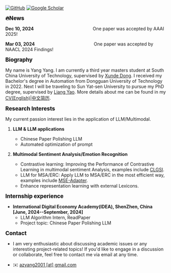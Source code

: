 

[![GitHub](https://img.shields.io/badge/GitHub-%23121011?style=for-the-badge&logo=github&logoColor=white)](https://github.com/AZYoung233)
[![Google Scholar](https://img.shields.io/badge/Google%20Scholar-%230A4D92?style=for-the-badge&logo=googlescholar&logoColor=white)](https://scholar.google.com/citations?user=ueMAa5wAAAAJ&hl=zh-CN)


<span style="font-weight: 800;  font-size: 1.2em;">🔥News </span>

<!-- <strong style="color:red;"><strong>I’m actively looking for 25Fall/26Spring MLLM/LLM PhD Opportunity.</strong></strong> If you need a reliable student who is familiar with <strong style="color:red;"><strong>LLM </strong></strong> with <strong style="color:red;"><strong>good industry experiences</strong></strong>, feel free to <a href="#contact-info">Contact Me</a>! -->


<strong>Dec 10, 2024</strong>
&nbsp;&nbsp;&nbsp;&nbsp;&nbsp;&nbsp;&nbsp;&nbsp;&nbsp;&nbsp;&nbsp;&nbsp;&nbsp;&nbsp;&nbsp;&nbsp;&nbsp;&nbsp;&nbsp;&nbsp;&nbsp;&nbsp;&nbsp;&nbsp;&nbsp;&nbsp;&nbsp;&nbsp;&nbsp;&nbsp;&nbsp;&nbsp;&nbsp;&nbsp;&nbsp;&nbsp;&nbsp;&nbsp;&nbsp;&nbsp;&nbsp;&nbsp;&nbsp;&nbsp;&nbsp;
One paper was accepted by AAAI 2025!

<strong>Mar 03, 2024</strong>
&nbsp;&nbsp;&nbsp;&nbsp;&nbsp;&nbsp;&nbsp;&nbsp;&nbsp;&nbsp;&nbsp;&nbsp;&nbsp;&nbsp;&nbsp;&nbsp;&nbsp;&nbsp;&nbsp;&nbsp;&nbsp;&nbsp;&nbsp;&nbsp;&nbsp;&nbsp;&nbsp;&nbsp;&nbsp;&nbsp;&nbsp;&nbsp;&nbsp;&nbsp;&nbsp;&nbsp;&nbsp;&nbsp;&nbsp;&nbsp;&nbsp;&nbsp;&nbsp;&nbsp;&nbsp;
One paper was accepted by NAACL 2024 Findings!

<span style="font-weight: 800;  font-size: 1.2em;">Biography</span>

My name is Yang Yang. I am currently a third year masters student at South China University of Technology, supervised by [Xunde Dong](https://yanzhao.scut.edu.cn/ExpertInfo.aspx?zjbh=ngYfGNMTwMEvAqET7FVqsQ==). I received my Bachelor's degree in Automation from Dongguan University of Technology in 2022. Next I will be traveling to Sun Yat-sen University to pursue my PhD degree, supervised by [Liang Yao](https://yao8839836.github.io/). More details about me can be found in my [CV(English)](https://azyoung233.github.io/young2001.github.io/contents/My_cv.pdf)|[中文简历](https://azyoung233.github.io/young2001.github.io/contents/My_cv_zh.pdf).


<span style="font-weight: 800;  font-size: 1.2em;">Research Interests</span>

My current passion interest lies in the application of LLM/Multimodal.

1. <strong><strong>LLM & LLM applications</strong></strong> 
    * Chinese Paper Polishing LLM
    * Automated optimization of prompt

2. <strong><strong>Multimodal Sentiment Analysis/Emotion Recognition</strong></strong> 
    * Contrastive learning: Improving the Performance of Contrastive Learning in multimodal sentiment Analysis, examples include [CLGSI](https://github.com/AZYoung233/CLGSI).
    * LLM for MSA/ERC: Apply LLM to MSA/ERC in the most efficient way, examples include [MSE-Adapter](https://github.com/AZYoung233/MSE-Adapter). 
    * Enhance representation learning with external Lexicons.


<span style="font-weight: 800;  font-size: 1.2em;">Internship experience</span>

* <strong><strong>International Digital Economy Academy(IDEA), ShenZhen, China      [June, 2024--September, 2024] </strong></strong>
    * LLM Algorithm Intern, ReadPaper
    * Project topic: Chinese Paper Polishing LLM

<!-- #### Education
* <strong><strong>Sun Yat-sen University</strong></strong>
    *  First-year PhD student in Cybersecurity
    * 2025.06--Present
    * Advisor: [Prof. Liang Yao](https://yao8839836.github.io/)
* <strong><strong>South China University of Technology </strong></strong>
    *   Master of Science in Automation  
    *   2022.09--2025.06 
    *   Advisor: [Prof. Xunde Dong](https://yanzhao.scut.edu.cn/ExpertInfo.aspx?zjbh=ngYfGNMTwMEvAqET7FVqsQ==) 
* <strong><strong>Dongguan University of Technology</strong></strong>
    *   Bachelor of Science in Automation  
    *   2018.09--2022.06  -->

<span style="font-weight: 800;  font-size: 1.2em;">Contact<p id="contact-info"></p></span>

* </strong></strong>I am very enthusiastic about discussing academic issues or any interesting project-related topics! </strong></strong> If you'd like to engage in a discussion or collaborate, feel free to contact me via email at any time. 

* ✉️ [azyang2001 [at] gmail.com](mailto:azyang2001@gmail.com)
